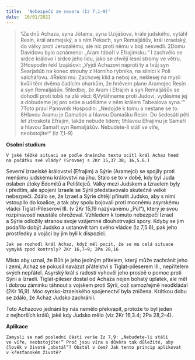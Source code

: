```yaml
---
title:  'Nebezpečí ze severu (Iz 7,1–9)'
date:  10/01/2021
---
```


> <p></p>
> 1Za dnů Achaza, syna Jótama, syna Uzijášova, krále judského, vytáhl Resín, král aramejský, a s ním Pekach, syn Remaljášův, král izraelský, do války proti Jeruzalému, ale nic proti němu v boji nesvedli. 2Domu Davidovu bylo oznámeno: „Aram táboří v Efrajimsku.“ I zachvělo se srdce královo i srdce jeho lidu, jako se chvějí lesní stromy ve větru. 3Hospodin řekl Izajášovi: „Vyjdi Achazovi naproti ty a tvůj syn Šearjašúb na konec strouhy z Horního rybníka, na silnici k Poli valchářovu. 4Řekni mu: Zachovej klid a neboj se, neklesej na mysli kvůli těm dvěma čadícím oharkům, že hněvem plane Aramejec Resín a syn Remaljášův. 5Nedbej, že Aram i Efrajim a syn Remaljášův se dohodli proti tobě na zlé věci: 6‚Vytáhneme proti Judovi, vyděsíme jej a dobudeme jej pro sebe a uděláme v něm králem Tabealova syna.‘“ 7Toto praví Panovník Hospodin: „Nedojde k tomu a nestane se to. 8Hlavou Aramu je Damašek a hlavou Damašku Resín. Do šedesáti pěti let ztroskotá Efrajim, takže nebude lidem; 9hlavou Efrajimu je Samaří a hlavou Samaří syn Remaljášův. Nebudete-li stálí ve víře, neobstojíte!“ (Iz 7,1–9)

**Osobní studium**

`V jaké těžké situaci se podle dnešního textu ocitl král Achaz hned na počátku své vlády? (Srovnej s 2Kr 15,37.38; 16,5.6.)`

Severní izraelské království (Efrajim) a Sýrie (Aramejci) se spojily proti menšímu judskému království na jihu. Stalo se to v době, kdy byl Juda oslaben útoky Edomitů a Pelištejců. Války mezi Judskem a Izraelem byly i předtím, ale spojení Izraele se Sýrií představovalo skutečně velké nebezpečí. Zdálo se, že Izrael a Sýrie chtějí přinutit Judsko, aby s nimi vstoupilo do koalice, a tak aby spolu bojovali proti mocnému asyrskému vládci Tiglat-Pileserovi III. (v 2Kr 15,19 nazývanému „Púl“), který je svou rozpínavostí neustále ohrožoval. Vzhledem k tomuto nebezpečí Izrael a Sýrie odložily stranou svoje vzájemné dlouhotrvající spory. Kdyby se jim podařilo dobýt Judsko a ustanovit tam svého vládce (Iz 7,5.6), pak jeho prostředky a vojáci by jim byli k dispozici.

`Jak se rozhodl král Achaz, když měl pocit, že se mu celá situace vymyká zpod kontroly? 2Kr 16,7–9; 2Pa 28,16`

Místo aby uznal, že Bůh je jeho jediným přítelem, který může zachránit jeho i zemi, Achaz se pokusil navázat přátelství s Tiglat-pileserem III., nepřítelem svých nepřátel. Asyrský král s radostí vyhověl jeho prosbě o pomoc proti Sýrii a Izraeli. Tiglat-pileser dostal od Achaza nejen bohatý úplatek, ale měl i dobrou záminku táhnout s vojskem proti Sýrii, což samozřejmě neodkládal (2Kr 16,9). Moc syrsko-izraelského spojenectví byla zničena. Krátkou dobu se zdálo, že Achaz Judsko zachránil.

Toto Achazovo jednání by nás nemělo překvapit, protože to byl jeden z nejhorších králů, jaké kdy Judsko mělo (viz 2Kr 16,3.4; 2Pa 28,2–4).

**Aplikace**

`Zamysli se nad poslední částí verše Iz 7,9: „Nebudete-li stálí ve víře, neobstojíte!“ Proč jsou víra a důvěra tak důležité, aby člověk v životě „obstál“? Obstál v čem? Jak tento princip aplikovat v křesťanském životě?`
